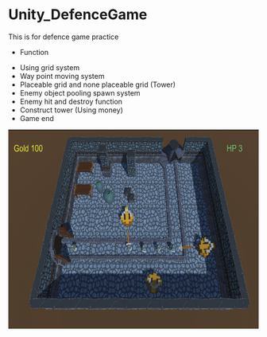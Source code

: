 # Unity_DefenceGame
This is for defence game practice

* Function
- Using grid system
- Way point moving system
- Placeable grid and none placeable grid (Tower)
- Enemy object pooling spawn system
- Enemy hit and destroy function
- Construct tower (Using money)
- Game end

<img src="https://github.com/TeddyUm/Unity_DefenceGame/blob/main/1676921635937.jpg" width="600" height="400">
